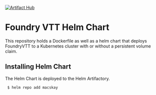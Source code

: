 [![Artifact Hub](https://img.shields.io/endpoint?url=https://artifacthub.io/badge/repository/macskay)](https://artifacthub.io/packages/search?repo=macskay)

# Foundry VTT Helm Chart

This repository holds a Dockerfile as well as a helm chart that deploys FoundryVTT to a Kubernetes cluster with or without a persistent volume claim.

## Installing Helm Chart

The Helm Chart is deployed to the Helm Artifactory.
```
 $ helm repo add macskay  
```
